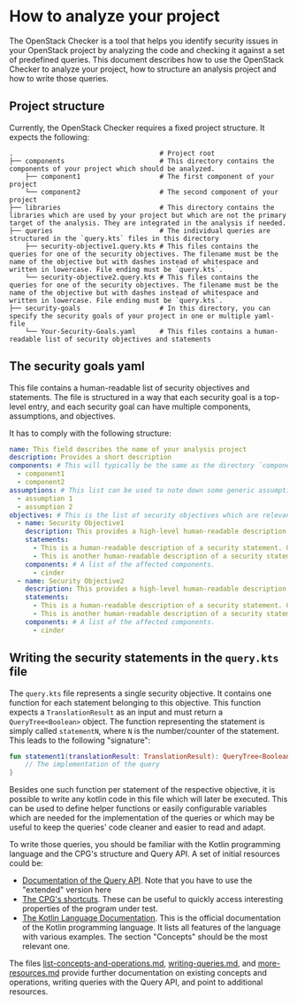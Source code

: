 # How to analyze your project

The OpenStack Checker is a tool that helps you identify security issues in your OpenStack project by analyzing the code
and checking it against a set of predefined queries.
This document describes how to use the OpenStack Checker to analyze your project, how to structure an analysis project
and how to write those queries.

## Project structure

Currently, the OpenStack Checker requires a fixed project structure. It expects the following:

    .                                     # Project root
    ├── components                        # This directory contains the components of your project which should be analyzed.
        ├── component1                    # The first component of your project
        └── component2                    # The second component of your project
    ├── libraries                         # This directory contains the libraries which are used by your project but which are not the primary target of the analysis. They are integrated in the analysis if needed.
    ├── queries                           # The individual queries are structured in the `query.kts` files in this directory
        ├── security-objective1.query.kts # This files contains the queries for one of the security objectives. The filename must be the name of the objective but with dashes instead of whitespace and written in lowercase. File ending must be `query.kts`.
        └── security-objective2.query.kts # This files contains the queries for one of the security objectives. The filename must be the name of the objective but with dashes instead of whitespace and written in lowercase. File ending must be `query.kts`.
    ├── security-goals                    # In this directory, you can specify the security goals of your project in one or multiple yaml-file
        └── Your-Security-Goals.yaml      # This files contains a human-readable list of security objectives and statements

## The security goals yaml

This file contains a human-readable list of security objectives and statements. The file is structured in a way that
each security goal is a top-level entry, and each security goal can have multiple components, assumptions, and
objectives.

It has to comply with the following structure:

```yml
name: This field describes the name of your analysis project
description: Provides a short description
components: # This will typically be the same as the directory `components`
  - component1
  - component2
assumptions: # This list can be used to note down some generic assumptions which have to hold so that the analysis is meaningful
  - assumption 1
  - assumption 2
objectives: # This is the list of security objectives which are relevant for your project. It has to be in-line with the filenames in the `queries` directory
  - name: Security Objective1
    description: This provides a high-level human-readable description of the objective.
    statements:
      - This is a human-readable description of a security statement. One query has to be written in the respective query.kts file.
      - This is another human-readable description of a security statement. One query has to be written in the respective query.kts file.
    components: # A list of the affected components.
      - cinder
  - name: Security Objective2
    description: This provides a high-level human-readable description of the objective.
    statements:
      - This is a human-readable description of a security statement. One query has to be written in the respective query.kts file.
      - This is another human-readable description of a security statement. One query has to be written in the respective query.kts file.
    components: # A list of the affected components.
      - cinder
```

## Writing the security statements in the `query.kts` file

The `query.kts` file represents a single security objective.
It contains one function for each statement belonging to this objective. This function expects a `TranslationResult` as
an input and must return a `QueryTree<Boolean>` object.
The function representing the statement is simply called `statementN`, where `N` is the number/counter of the statement.
This leads to the following "signature":

```kotlin
fun statement1(translationResult: TranslationResult): QueryTree<Boolean> {
    // The implementation of the query
}
```

Besides one such function per statement of the respective objective, it is possible to write any kotlin code in this
file which will later be executed.
This can be used to define helper functions or easily configurable variables which are needed for the implementation of
the queries or which may be useful to keep the queries' code cleaner and easier to read and adapt.

To write those queries, you should be familiar with the Kotlin programming language and the CPG's structure and Query
API.
A set of initial resources could be:

* [Documentation of the Query API](https://fraunhofer-aisec.github.io/cpg/GettingStarted/query/). Note that you have to
  use the "extended" version here
* [The CPG's shortcuts](https://fraunhofer-aisec.github.io/cpg/GettingStarted/shortcuts/). These can be useful to
  quickly access interesting properties of the program under test.
* [The Kotlin Language Documentation](https://kotlinlang.org/docs/home.html). This is the official documentation of the
  Kotlin programming language. It lists all features of the language with various examples. The section "Concepts"
  should be the most relevant one.

The files [list-concepts-and-operations.md](list-concepts-and-operations.md), [writing-queries.md](writing-queries.md), and [more-resources.md](more-resources.md) provide further documentation on existing concepts and operations, writing queries with the Query API, and point to additional resources.